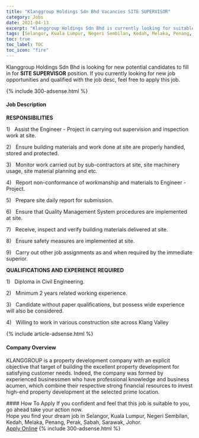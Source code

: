 ```yaml
---
title: "Klanggroup Holdings Sdn Bhd Vacancies SITE SUPERVISOR" 
category: Jobs 
date: 2021-04-13 
excerpt: "Klanggroup Holdings Sdn Bhd is currently looking for suitable person to fill in the SITE SUPERVISOR which based in Selangor, Kuala Lumpur, Negeri Sembilan, Kedah, Melaka, Penang, Perak, Sabah, Sarawak, Johor" 
tags: [Selangor, Kuala Lumpur, Negeri Sembilan, Kedah, Melaka, Penang, Perak, Sabah, Sarawak, Johor] 
toc: true 
toc_label: TOC 
toc_icon: "fire" 
--- 
```


<p>Klanggroup Holdings Sdn Bhd is looking for new potential candidates to fill in for <b>SITE SUPERVISOR</b> position. If you currently looking for new job opportunities and qualified with the job desc, feel free to apply this job.
</p>{% include 300-adsense.html %} 
<div><div><h4>Job Description</h4></div><div><div><span><div><p><strong>RESPONSIBILITIES</strong></p><p>1)&#160;&#160;&#160;Assist the Engineer - Project in carrying out supervision and inspection work at site.</p><p>2)&#160;&#160;&#160;Ensure building materials and work done at site are properly handled, stored and protected.</p><p>3)&#160;&#160;&#160;Monitor work carried out by sub-contractors at site, site machinery usage, site material planning and etc.</p><p>4)&#160;&#160;&#160;Report non-conformance of workmanship and materials to Engineer - Project.</p><p>5)&#160;&#160;&#160;Prepare site daily report for submission.</p><p>6)&#160;&#160;&#160;Ensure that Quality Management System procedures are implemented at site.</p><p>7)&#160;&#160;&#160;Receive, inspect and verify building materials delivered at site.</p><p>8)&#160;&#160;&#160;Ensure safety measures are implemented at site.</p><p>9)&#160;&#160;&#160;Carry out other job assignments as and when required by the immediate superior.</p><p><strong>QUALIFICATIONS AND&#160;EXPERIENCE REQUIRED</strong></p><p>1)&#160;&#160;&#160;Diploma in Civil Engineering.</p><p>2)&#160;&#160;&#160;Minimum 2 years related working experience.</p><p>3)&#160;&#160;&#160;Candidate without paper qualifications, but possess wide experience will also be considered.</p><p>4)&#160;&#160;&#160;Willing to work in various construction site across Klang Valley</p></div></span></div></div></div> 
{% include article-adsense.html %} 
<div><div><h4>Company Overview</h4></div><div><div><span><div><p>KLANGGROUP is a property development company with an explicit objective that target of building the excellent property development for satisfying customer needs. Indeed, the company was formed by experienced businessmen who have professional knowledge and business acumen, which combine their respective strong financial resources to invest high-end property development at the selected prime location.</p></div></span></div></div></div> 
#### How To Apply 
If you confident and feel that this job is suitable to you, go ahead take your action now. <br/> 
Hope you find your dream job in Selangor, Kuala Lumpur, Negeri Sembilan, Kedah, Melaka, Penang, Perak, Sabah, Sarawak, Johor. <br/> 
<a href="https://www.jobstreet.com.my/en/job/site-supervisor-4535479?jobId=jobstreet-my-job-4535479&" class="btn btn--info" target="_blank" rel="nofollow noopenner">Apply Online</a> 
{% include 300-adsense.html %} 